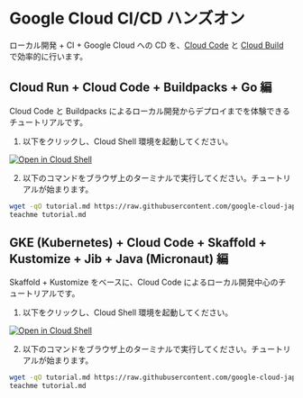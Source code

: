 # Google Cloud CI/CD ハンズオン

ローカル開発 + CI + Google Cloud への CD を、[Cloud Code](https://cloud.google.com/code?hl=ja) と [Cloud Build](https://cloud.google.com/build?hl=ja) で効率的に行います。

## Cloud Run + Cloud Code + Buildpacks + Go 編

Cloud Code と Buildpacks によるローカル開発からデプロイまでを体験できるチュートリアルです。

1. 以下をクリックし、Cloud Shell 環境を起動してください。

[![Open in Cloud Shell](https://gstatic.com/cloudssh/images/open-btn.svg)](https://console.cloud.google.com/home/dashboard?cloudshell=true)

2. 以下のコマンドをブラウザ上のターミナルで実行してください。チュートリアルが始まります。

```bash
wget -qO tutorial.md https://raw.githubusercontent.com/google-cloud-japan/appdev-cicd-handson/main/cloud-run/tutorial.md
teachme tutorial.md
```

## GKE (Kubernetes) + Cloud Code + Skaffold + Kustomize + Jib + Java (Micronaut) 編

Skaffold + Kustomize をベースに、Cloud Code によるローカル開発中心のチュートリアルです。

1. 以下をクリックし、Cloud Shell 環境を起動してください。

[![Open in Cloud Shell](https://gstatic.com/cloudssh/images/open-btn.svg)](https://console.cloud.google.com/home/dashboard?cloudshell=true)

2. 以下のコマンドをブラウザ上のターミナルで実行してください。チュートリアルが始まります。

```bash
wget -qO tutorial.md https://raw.githubusercontent.com/google-cloud-japan/appdev-cicd-handson/main/kubernetes/tutorial.md
teachme tutorial.md
```
